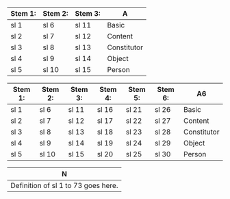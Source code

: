 | Stem 1: | Stem 2: | Stem 3: | **A**       |
| ------- | ------- | ------- | ----------- |
| sl 1    | sl 6    | sl 11   | Basic       |
| sl 2    | sl 7    | sl 12   | Content     |
| sl 3    | sl 8    | sl 13   | Constitutor |
| sl 4    | sl 9    | sl 14   | Object      |
| sl 5    | sl 10   | sl 15   | Person      |

| Stem 1: | Stem 2: | Stem 3: | Stem 4: | Stem 5: | Stem 6: | **A6**       |
| ------- | ------- | ------- | ------- | ------- | ------- | ----------- |
| sl 1    | sl 6    | sl 11   | sl 16   | sl 21   | sl 26   | Basic       |
| sl 2    | sl 7    | sl 12   | sl 17   | sl 22   | sl 27   | Content     |
| sl 3    | sl 8    | sl 13   | sl 18   | sl 23   | sl 28   | Constitutor |
| sl 4    | sl 9    | sl 14   | sl 19   | sl 24   | sl 29   | Object      |
| sl 5    | sl 10   | sl 15   | sl 20   | sl 25   | sl 30   | Person      |


|N  |
|---|
|Definition of sl 1 to 73 goes here.|